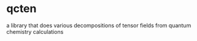 # qcten
a library that does various decompositions of tensor fields from quantum chemistry calculations
